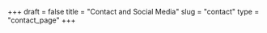 +++
draft = false
title = "Contact and Social Media"
slug = "contact"
type = "contact_page"
+++

<!-- empty page to trigger contact_page/single.html -->
